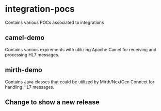 # integration-pocs
Contains various POCs associated to integrations

## camel-demo
Contains various expirements with utilizing Apache Camel for receiving and processing HL7 messages.

## mirth-demo
Contains Java classes that could be utilized by Mirth/NextGen Connect for handling HL7 messages.

## Change to show a new release
